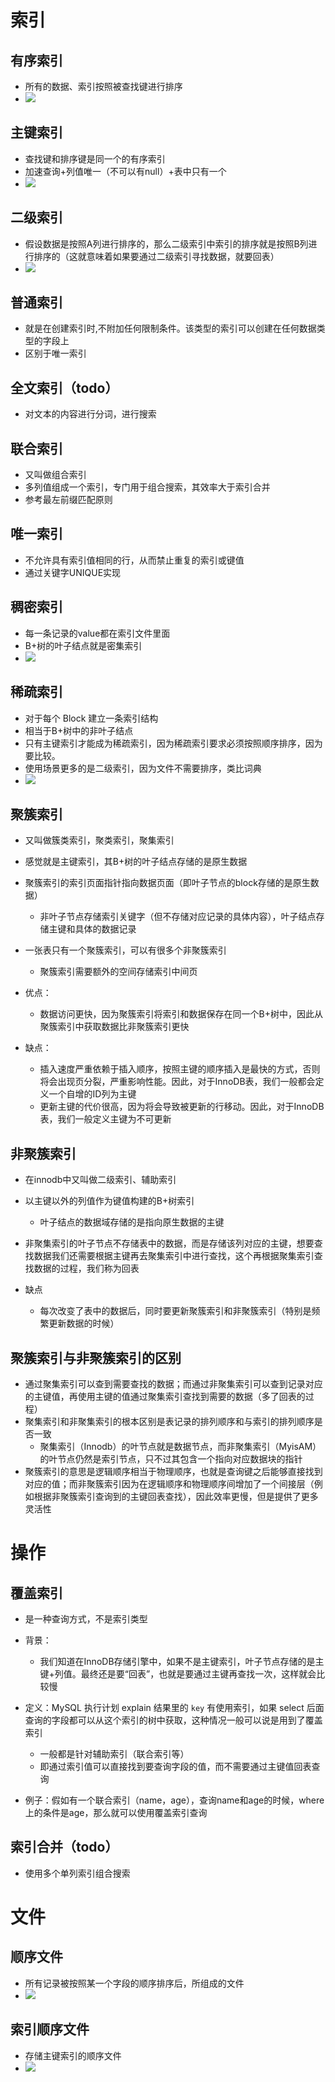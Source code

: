 # 索引

## 有序索引

- 所有的数据、索引按照被查找键进行排序
- ![](image/有序索引.png)





## 主键索引

- 查找键和排序键是同一个的有序索引
- 加速查询+列值唯一（不可以有null）+表中只有一个
- ![](image/主键索引.png)



## 二级索引

- 假设数据是按照A列进行排序的，那么二级索引中索引的排序就是按照B列进行排序的（这就意味着如果要通过二级索引寻找数据，就要回表）
- ![](image/二级索引.png)



## 普通索引

- 就是在创建索引时,不附加任何限制条件。该类型的索引可以创建在任何数据类型的字段上
- 区别于唯一索引



## 全文索引（todo）

- 对文本的内容进行分词，进行搜索



## 联合索引

- 又叫做组合索引
- 多列值组成一个索引，专门用于组合搜索，其效率大于索引合并
- 参考最左前缀匹配原则



## 唯一索引

- 不允许具有索引值相同的行，从而禁止重复的索引或键值
- 通过关键字UNIQUE实现



## 稠密索引

- 每一条记录的value都在索引文件里面
- B+树的叶子结点就是密集索引
- ![](image/密集索引.png)



## 稀疏索引

- 对于每个 Block 建立一条索引结构
- 相当于B+树中的非叶子结点
- 只有主键索引才能成为稀疏索引，因为稀疏索引要求必须按照顺序排序，因为要比较。
- 使用场景更多的是二级索引，因为文件不需要排序，类比词典
- ![](image/稀疏索引.png)



## 聚簇索引

- 又叫做簇类索引，聚类索引，聚集索引
- 感觉就是主键索引，其B+树的叶子结点存储的是原生数据

- 聚簇索引的索引页面指针指向数据页面（即叶子节点的block存储的是原生数据）
  - 非叶子节点存储索引关键字（但不存储对应记录的具体内容），叶子结点存储主键和具体的数据记录
- 一张表只有一个聚簇索引，可以有很多个非聚簇索引
  - 聚簇索引需要额外的空间存储索引中间页
- 优点：
  - 数据访问更快，因为聚簇索引将索引和数据保存在同一个B+树中，因此从聚簇索引中获取数据比非聚簇索引更快
- 缺点：
  - 插入速度严重依赖于插入顺序，按照主键的顺序插入是最快的方式，否则将会出现页分裂，严重影响性能。因此，对于InnoDB表，我们一般都会定义一个自增的ID列为主键
  - 更新主键的代价很高，因为将会导致被更新的行移动。因此，对于InnoDB表，我们一般定义主键为不可更新



## 非聚簇索引

- 在innodb中又叫做二级索引、辅助索引
- 以主键以外的列值作为键值构建的B+树索引
  - 叶子结点的数据域存储的是指向原生数据的主键

- 非聚集索引的叶子节点不存储表中的数据，而是存储该列对应的主键，想要查找数据我们还需要根据主键再去聚集索引中进行查找，这个再根据聚集索引查找数据的过程，我们称为回表
- 缺点
  - 每次改变了表中的数据后，同时要更新聚簇索引和非聚簇索引（特别是频繁更新数据的时候）




## 聚簇索引与非聚簇索引的区别

- 通过聚集索引可以查到需要查找的数据；而通过非聚集索引可以查到记录对应的主键值，再使用主键的值通过聚集索引查找到需要的数据（多了回表的过程）
- 聚集索引和非聚集索引的根本区别是表记录的排列顺序和与索引的排列顺序是否一致
  - 聚集索引（Innodb）的叶节点就是数据节点，而非聚集索引（MyisAM）的叶节点仍然是索引节点，只不过其包含一个指向对应数据块的指针
- 聚簇索引的意思是逻辑顺序相当于物理顺序，也就是查询键之后能够直接找到对应的值；而非聚簇索引因为在逻辑顺序和物理顺序间增加了一个间接层（例如根据非聚簇索引查询到的主键回表查找），因此效率更慢，但是提供了更多灵活性





# 操作

## 覆盖索引

- 是一种查询方式，不是索引类型
- 背景：
  - 我们知道在InnoDB存储引擎中，如果不是主键索引，叶子节点存储的是主键+列值。最终还是要“回表”，也就是要通过主键再查找一次，这样就会比较慢
- 定义：MySQL 执行计划 explain 结果里的 `key` 有使用索引，如果 select 后面查询的字段都可以从这个索引的树中获取，这种情况一般可以说是用到了覆盖索引
  - 一般都是针对辅助索引（联合索引等）
  - 即通过索引值可以直接找到要查询字段的值，而不需要通过主键值回表查询

- 例子：假如有一个联合索引（name，age），查询name和age的时候，where上的条件是age，那么就可以使用覆盖索引查询



## 索引合并（todo）

- 使用多个单列索引组合搜索



# 文件

## 顺序文件

- 所有记录被按照某一个字段的顺序排序后，所组成的文件
- ![](image/顺序文件.png)



## 索引顺序文件

- 存储主键索引的顺序文件
- ![](image/索引顺序文件.png)